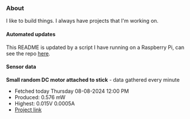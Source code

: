 ### About
I like to build things. I always have projects that I'm working on.

#### Automated updates
This README is updated by a script I have running on a Raspberry Pi, can see the repo [here](https://github.com/jdc-cunningham/raspi-git-repo-updater).

#### Sensor data


**Small random DC motor attached to stick** - data gathered every minute
- Fetched today Thursday 08-08-2024 12:00 PM
- Produced: 0.576 mW
- Highest: 0.015V 0.0005A
- [Project link](https://github.com/jdc-cunningham/turbine-raspi)